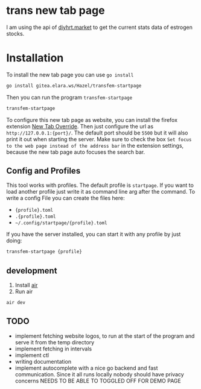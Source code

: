 # trans new tab page

I am using the api of [diyhrt.market](https://diyhrt.market/api/) to get the current stats data of estrogen stocks.

# Installation

To install the new tab page you can use `go install`

```sh
go install gitea.elara.ws/Hazel/transfem-startpage
```

Then you can run the program `transfem-startpage`

```sh
transfem-startpage
```

To configure this new tab page as website, you can install the firefox extension [New Tab Override](https://addons.mozilla.org/en-US/firefox/addon/new-tab-override/). Then just configure the url as `http://127.0.0.1:{port}/`. The default port should be `5500` but it will also print it out when starting the server. Make sure to check the box `Set focus to the web page instead of the address bar` in the extension settings, because the new tab page auto focuses the search bar.

## Config and Profiles

This tool works with profiles. The default profile is `startpage`. If you want to load another profile just write it as command line arg after the command. To write a config File you can create the files here:

- `{profile}.toml`
- `.{profile}.toml`
- `~/.config/startpage/{profile}.toml`

If you have the server installed, you can start it with any profile by just doing:

```sh
transfem-startpage {profile}
```

## development

1. Install [air](https://github.com/air-verse/air)
2. Run air

```sh
air dev
```

## TODO

- implement fetching website logos, to run at the start of the program and serve it from the temp directory
- implement fetching in intervals
- implement ctl
- writing documentation
- implement autocomplete with a nice go backend and fast communication. Since it all runs locally nobody should have privacy concerns NEEDS TO BE ABLE TO TOGGLED OFF FOR DEMO PAGE
